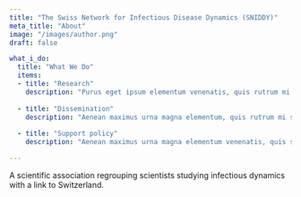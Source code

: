 ```yaml
---
title: "The Swiss Network for Infectious Disease Dynamics (SNIDDY)"
meta_title: "About"
image: "/images/author.png"
draft: false

what_i_do:
  title: "What We Do"
  items:
  - title: "Research"
    description: "Purus eget ipsum elementum venenatis, quis rutrum mi semper nonpurus eget ipsum elementum venenatis."
  
  - title: "Dissemination"
    description: "Aenean maximus urna magna elementum, quis rutrum mi semper non purus eget ipsum venenatis."
  
  - title: "Support policy"
    description: "Aenean maximus urna magna elementum venenatis, quis semper non purus eget ipsum venenatis."

---
```


A scientific association regrouping scientists studying infectious dynamics with a link to Switzerland.
